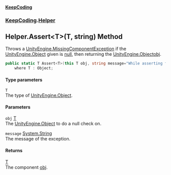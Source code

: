 #### [KeepCoding](index.md 'index')
### [KeepCoding](KeepCoding.md 'KeepCoding').[Helper](Helper.md 'KeepCoding.Helper')
## Helper.Assert&lt;T&gt;(T, string) Method
Throws a [UnityEngine.MissingComponentException](https://docs.microsoft.com/en-us/dotnet/api/UnityEngine.MissingComponentException 'UnityEngine.MissingComponentException') if the [UnityEngine.Object](https://docs.microsoft.com/en-us/dotnet/api/UnityEngine.Object 'UnityEngine.Object') given is [null](https://docs.microsoft.com/en-us/dotnet/csharp/language-reference/keywords/null 'https://docs.microsoft.com/en-us/dotnet/csharp/language-reference/keywords/null'), then returning the [UnityEngine.Object](https://docs.microsoft.com/en-us/dotnet/api/UnityEngine.Object 'UnityEngine.Object')[obj](Helper.Assert.D4z8G3gX1wxH.0T6qTpvsg.md#KeepCoding.Helper.Assert.T.(T.string).obj 'KeepCoding.Helper.Assert&lt;T&gt;(T, string).obj').  
```csharp
public static T Assert<T>(this T obj, string message="While asserting for null, the variable ended up null.")
    where T : Object;
```
#### Type parameters
<a name='KeepCoding.Helper.Assert.T.(T.string).T'></a>
`T`  
The type of [UnityEngine.Object](https://docs.microsoft.com/en-us/dotnet/api/UnityEngine.Object 'UnityEngine.Object').
  
#### Parameters
<a name='KeepCoding.Helper.Assert.T.(T.string).obj'></a>
`obj` [T](Helper.Assert.D4z8G3gX1wxH.0T6qTpvsg.md#KeepCoding.Helper.Assert.T.(T.string).T 'KeepCoding.Helper.Assert&lt;T&gt;(T, string).T')  
The [UnityEngine.Object](https://docs.microsoft.com/en-us/dotnet/api/UnityEngine.Object 'UnityEngine.Object') to do a null check on.
  
<a name='KeepCoding.Helper.Assert.T.(T.string).message'></a>
`message` [System.String](https://docs.microsoft.com/en-us/dotnet/api/System.String 'System.String')  
The message of the exception.
  
#### Returns
[T](Helper.Assert.D4z8G3gX1wxH.0T6qTpvsg.md#KeepCoding.Helper.Assert.T.(T.string).T 'KeepCoding.Helper.Assert&lt;T&gt;(T, string).T')  
The component [obj](Helper.Assert.D4z8G3gX1wxH.0T6qTpvsg.md#KeepCoding.Helper.Assert.T.(T.string).obj 'KeepCoding.Helper.Assert&lt;T&gt;(T, string).obj').
